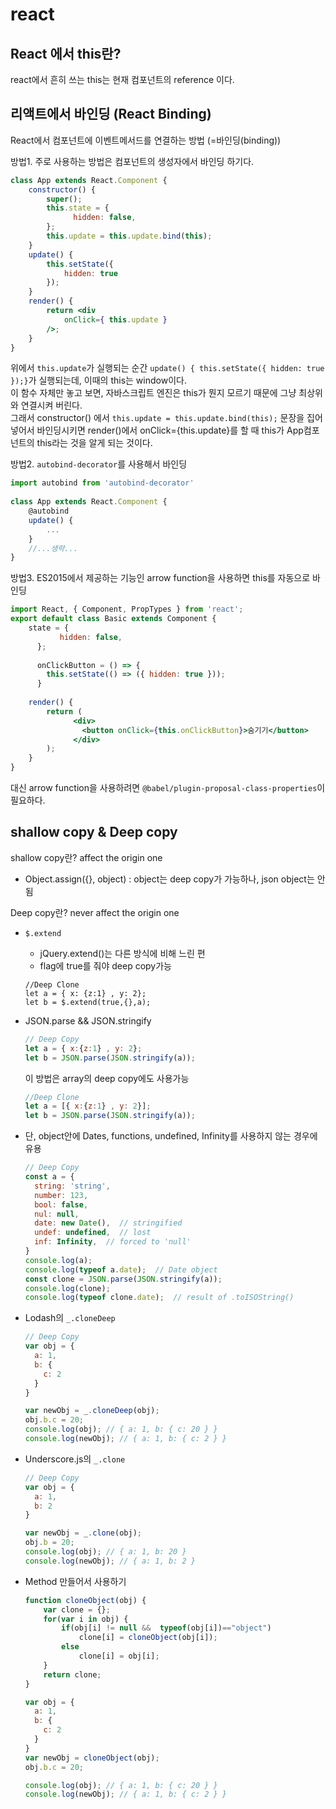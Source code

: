 # react

## React 에서 this란?
react에서 흔히 쓰는 this는 현재 컴포넌트의 reference 이다.

## 리액트에서 바인딩 (React Binding)
React에서 컴포넌트에 이벤트메서드를 연결하는 방법 (=바인딩(binding))

방법1. 주로 사용하는 방법은 컴포넌트의 생성자에서 바인딩 하기다.
```jsx
class App extends React.Component {
    constructor() {
        super();
        this.state = {
              hidden: false,
        };
        this.update = this.update.bind(this);
    }
    update() {
        this.setState({
            hidden: true
        });
    }
    render() {
        return <div
            onClick={ this.update }
        />;
    }
}
```
위에서 `this.update`가 실행되는 순간 `update() { this.setState({ hidden: true });}`가 실행되는데, 이때의 this는 window이다.   
이 함수 자체만 놓고 보면, 자바스크립트 엔진은 this가 뭔지 모르기 때문에 그냥 최상위와 연결시켜 버린다.  
그래서 constructor() 에서 `this.update = this.update.bind(this);` 문장을 집어넣어서 바인딩시키면 render()에서 onClick={this.update}를 할 때 this가 App컴포넌트의 this라는 것을 알게 되는 것이다.

방법2. `autobind-decorator`를 사용해서 바인딩
```jsx
import autobind from 'autobind-decorator'
 
class App extends React.Component {  
    @autobind
    update() {
        ...
    }
    //...생략...
}
```

방법3. ES2015에서 제공하는 기능인 arrow function을 사용하면 this를 자동으로 바인딩
```jsx
import React, { Component, PropTypes } from 'react';
export default class Basic extends Component {
    state = {
           hidden: false,
      };
 
      onClickButton = () => {
        this.setState(() => ({ hidden: true }));
      }
    
    render() {
        return (
              <div>
                <button onClick={this.onClickButton}>숨기기</button>
              </div>
        );
    }
}
```
대신 arrow function을 사용하려면 `@babel/plugin-proposal-class-properties`이 필요하다.

## shallow copy & Deep copy 
shallow copy란? affect the origin one
* Object.assign({}, object) : object는 deep copy가 가능하나, json object는 안됨

Deep copy란? never affect the origin one
* `$.extend`
  * jQuery.extend()는 다른 방식에 비해 느린 편
  * flag에 true를 줘야 deep copy가능
  ```
  //Deep Clone
  let a = { x: {z:1} , y: 2};
  let b = $.extend(true,{},a);
  ```
  
* JSON.parse && JSON.stringify
  ```jsx
  // Deep Copy
  let a = { x:{z:1} , y: 2};
  let b = JSON.parse(JSON.stringify(a));
  ```
  이 방법은 array의 deep copy에도 사용가능
  ```jsx
  //Deep Clone
  let a = [{ x:{z:1} , y: 2}];
  let b = JSON.parse(JSON.stringify(a));
  ```
* 단, object안에 Dates, functions, undefined, Infinity를 사용하지 않는 경우에 유용
  ```jsx
  // Deep Copy
  const a = {
    string: 'string',
    number: 123,
    bool: false,
    nul: null,
    date: new Date(),  // stringified
    undef: undefined,  // lost
    inf: Infinity,  // forced to 'null'
  }
  console.log(a);
  console.log(typeof a.date);  // Date object
  const clone = JSON.parse(JSON.stringify(a));
  console.log(clone);
  console.log(typeof clone.date);  // result of .toISOString()
  ```
* Lodash의 `_.cloneDeep`
  ```jsx
  // Deep Copy
  var obj = { 
    a: 1,
    b: { 
      c: 2
    }
  }

  var newObj = _.cloneDeep(obj);
  obj.b.c = 20;
  console.log(obj); // { a: 1, b: { c: 20 } }
  console.log(newObj); // { a: 1, b: { c: 2 } } 
  ```  
* Underscore.js의 `_.clone`
  ```jsx
  // Deep Copy
  var obj = { 
    a: 1,
    b: 2
  }

  var newObj = _.clone(obj);
  obj.b = 20;
  console.log(obj); // { a: 1, b: 20 }
  console.log(newObj); // { a: 1, b: 2 }  
  ```  
 
* Method 만들어서 사용하기
  ```jsx
  function cloneObject(obj) {
      var clone = {};
      for(var i in obj) {
          if(obj[i] != null &&  typeof(obj[i])=="object")
              clone[i] = cloneObject(obj[i]);
          else
              clone[i] = obj[i];
      }
      return clone;
  }

  var obj = { 
    a: 1,
    b: { 
      c: 2
    }
  }
  var newObj = cloneObject(obj);
  obj.b.c = 20;

  console.log(obj); // { a: 1, b: { c: 20 } }
  console.log(newObj); // { a: 1, b: { c: 2 } } 
  ```
